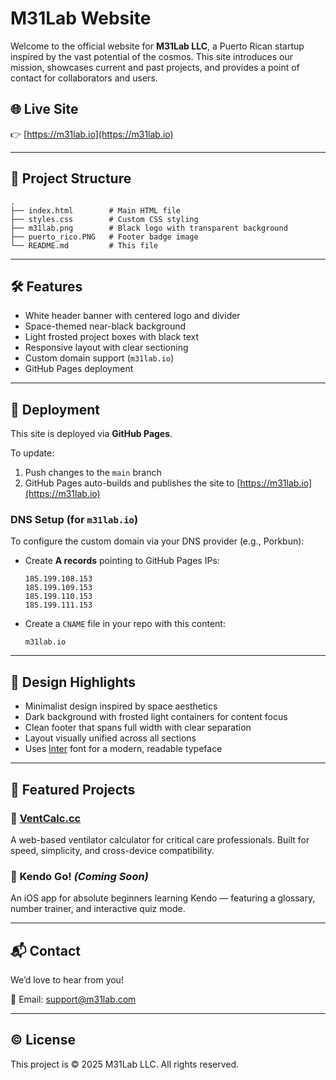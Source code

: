 # M31Lab Website

Welcome to the official website for **M31Lab LLC**, a Puerto Rican startup inspired by the vast potential of the cosmos. This site introduces our mission, showcases current and past projects, and provides a point of contact for collaborators and users.

## 🌐 Live Site

👉 [https://m31lab.io](https://m31lab.io)

---

## 📁 Project Structure

```
.
├── index.html        # Main HTML file
├── styles.css        # Custom CSS styling
├── m31lab.png        # Black logo with transparent background
├── puerto_rico.PNG   # Footer badge image
└── README.md         # This file
```

---

## 🛠️ Features

- White header banner with centered logo and divider
- Space-themed near-black background
- Light frosted project boxes with black text
- Responsive layout with clear sectioning
- Custom domain support (`m31lab.io`)
- GitHub Pages deployment

---

## 🚀 Deployment

This site is deployed via **GitHub Pages**.

To update:

1. Push changes to the `main` branch
2. GitHub Pages auto-builds and publishes the site to [https://m31lab.io](https://m31lab.io)

### DNS Setup (for `m31lab.io`)

To configure the custom domain via your DNS provider (e.g., Porkbun):

- Create **A records** pointing to GitHub Pages IPs:

  ```
  185.199.108.153
  185.199.109.153
  185.199.110.153
  185.199.111.153
  ```

- Create a `CNAME` file in your repo with this content:

  ```
  m31lab.io
  ```

---

## 🎨 Design Highlights

- Minimalist design inspired by space aesthetics
- Dark background with frosted light containers for content focus
- Clean footer that spans full width with clear separation
- Layout visually unified across all sections
- Uses [Inter](https://fonts.google.com/specimen/Inter) font for a modern, readable typeface

---

## 📱 Featured Projects

### 🔹 [VentCalc.cc](https://ventcalc.cc)
A web-based ventilator calculator for critical care professionals. Built for speed, simplicity, and cross-device compatibility.

### 🔹 Kendo Go! *(Coming Soon)*
An iOS app for absolute beginners learning Kendo — featuring a glossary, number trainer, and interactive quiz mode.

---

## 📬 Contact

We’d love to hear from you!

📧 Email: [support@m31lab.com](mailto:support@m31lab.com)

---

## ©️ License

This project is © 2025 M31Lab LLC. All rights reserved.
